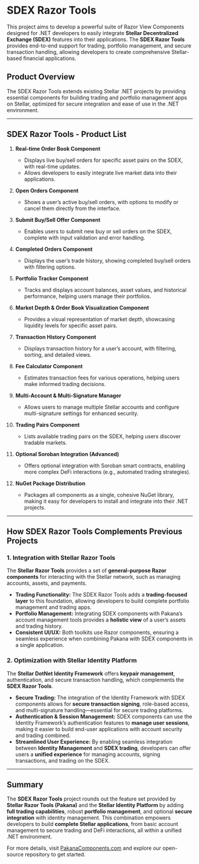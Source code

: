 # SDEX Razor Tools

This project aims to develop a powerful suite of Razor View Components designed for .NET developers to easily integrate **Stellar Decentralized Exchange (SDEX)** features into their applications. The **SDEX Razor Tools** provides end-to-end support for trading, portfolio management, and secure transaction handling, allowing developers to create comprehensive Stellar-based financial applications.

## **Product Overview**

The SDEX Razor Tools extends existing Stellar .NET projects by providing essential components for building trading and portfolio management apps on Stellar, optimized for secure integration and ease of use in the .NET environment.

---

## **SDEX Razor Tools - Product List**

1. **Real-time Order Book Component**
   - Displays live buy/sell orders for specific asset pairs on the SDEX, with real-time updates.
   - Allows developers to easily integrate live market data into their applications.

2. **Open Orders Component**
   - Shows a user’s active buy/sell orders, with options to modify or cancel them directly from the interface.

3. **Submit Buy/Sell Offer Component**
   - Enables users to submit new buy or sell orders on the SDEX, complete with input validation and error handling.

4. **Completed Orders Component**
   - Displays the user’s trade history, showing completed buy/sell orders with filtering options.

5. **Portfolio Tracker Component**
   - Tracks and displays account balances, asset values, and historical performance, helping users manage their portfolios.

6. **Market Depth & Order Book Visualization Component**
   - Provides a visual representation of market depth, showcasing liquidity levels for specific asset pairs.

7. **Transaction History Component**
   - Displays transaction history for a user’s account, with filtering, sorting, and detailed views.

8. **Fee Calculator Component**
   - Estimates transaction fees for various operations, helping users make informed trading decisions.

9. **Multi-Account & Multi-Signature Manager**
   - Allows users to manage multiple Stellar accounts and configure multi-signature settings for enhanced security.

10. **Trading Pairs Component**
    - Lists available trading pairs on the SDEX, helping users discover tradable markets.

11. **Optional Soroban Integration (Advanced)**
    - Offers optional integration with Soroban smart contracts, enabling more complex DeFi interactions (e.g., automated trading strategies).

12. **NuGet Package Distribution**
    - Packages all components as a single, cohesive NuGet library, making it easy for developers to install and integrate into their .NET projects.

---

## **How SDEX Razor Tools Complements Previous Projects**

### **1. Integration with Stellar Razor Tools**
The **Stellar Razor Tools** provides a set of **general-purpose Razor components** for interacting with the Stellar network, such as managing accounts, assets, and payments.

- **Trading Functionality:** The SDEX Razor Tools adds a **trading-focused layer** to this foundation, allowing developers to build complete portfolio management and trading apps.
- **Portfolio Management:** Integrating SDEX components with Pakana’s account management tools provides a **holistic view** of a user’s assets and trading history.
- **Consistent UI/UX:** Both toolkits use Razor components, ensuring a seamless experience when combining Pakana with SDEX components in a single application.

### **2. Optimization with Stellar Identity Platform**
The **Stellar DotNet Identity Framework** offers **keypair management**, authentication, and secure transaction handling, which complements the **SDEX Razor Tools**.

- **Secure Trading:** The integration of the Identity Framework with SDEX components allows for **secure transaction signing**, role-based access, and multi-signature handling—essential for secure trading platforms.
- **Authentication & Session Management:** SDEX components can use the Identity Framework’s authentication features to **manage user sessions**, making it easier to build end-user applications with account security and trading combined.
- **Streamlined User Experience:** By enabling seamless integration between **Identity Management** and **SDEX trading**, developers can offer users a **unified experience** for managing accounts, signing transactions, and trading on the SDEX.

---

## **Summary**

The **SDEX Razor Tools** project rounds out the feature set provided by **Stellar Razor Tools (Pakana)** and the **Stellar Identity Platform** by adding **full trading capabilities**, robust **portfolio management**, and optional **secure integration** with identity management. This combination empowers developers to build **complete Stellar applications**, from basic account management to secure trading and DeFi interactions, all within a unified .NET environment.

For more details, visit [PakanaComponents.com](https://pakanacomponents.com) and explore our open-source repository to get started.

